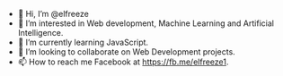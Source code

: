 - 👋 Hi, I’m @elfreeze
- 👀 I’m interested in Web development, Machine Learning and Artificial Intelligence.
- 🌱 I’m currently learning JavaScript.
- 💞️ I’m looking to collaborate on Web Development projects.
- 📫 How to reach me Facebook at https://fb.me/elfreeze1.

<!---
elfreeze/elfreeze is a ✨ special ✨ repository because its `README.md` (this file) appears on your GitHub profile.
You can click the Preview link to take a look at your changes.
--->
